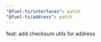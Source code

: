 ```yaml
---
"@fuel-ts/interfaces": patch
"@fuel-ts/address": patch
---
```


feat: add checksum utils for address
